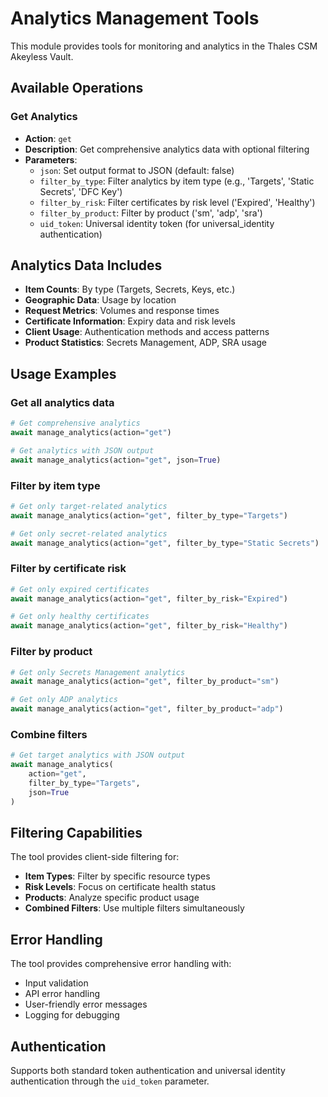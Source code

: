 # Analytics Management Tools

This module provides tools for monitoring and analytics in the Thales CSM Akeyless Vault.

## Available Operations

### Get Analytics
- **Action**: `get`
- **Description**: Get comprehensive analytics data with optional filtering
- **Parameters**:
  - `json`: Set output format to JSON (default: false)
  - `filter_by_type`: Filter analytics by item type (e.g., 'Targets', 'Static Secrets', 'DFC Key')
  - `filter_by_risk`: Filter certificates by risk level ('Expired', 'Healthy')
  - `filter_by_product`: Filter by product ('sm', 'adp', 'sra')
  - `uid_token`: Universal identity token (for universal_identity authentication)

## Analytics Data Includes

- **Item Counts**: By type (Targets, Secrets, Keys, etc.)
- **Geographic Data**: Usage by location
- **Request Metrics**: Volumes and response times
- **Certificate Information**: Expiry data and risk levels
- **Client Usage**: Authentication methods and access patterns
- **Product Statistics**: Secrets Management, ADP, SRA usage

## Usage Examples

### Get all analytics data
```python
# Get comprehensive analytics
await manage_analytics(action="get")

# Get analytics with JSON output
await manage_analytics(action="get", json=True)
```

### Filter by item type
```python
# Get only target-related analytics
await manage_analytics(action="get", filter_by_type="Targets")

# Get only secret-related analytics
await manage_analytics(action="get", filter_by_type="Static Secrets")
```

### Filter by certificate risk
```python
# Get only expired certificates
await manage_analytics(action="get", filter_by_risk="Expired")

# Get only healthy certificates
await manage_analytics(action="get", filter_by_risk="Healthy")
```

### Filter by product
```python
# Get only Secrets Management analytics
await manage_analytics(action="get", filter_by_product="sm")

# Get only ADP analytics
await manage_analytics(action="get", filter_by_product="adp")
```

### Combine filters
```python
# Get target analytics with JSON output
await manage_analytics(
    action="get", 
    filter_by_type="Targets", 
    json=True
)
```

## Filtering Capabilities

The tool provides client-side filtering for:
- **Item Types**: Filter by specific resource types
- **Risk Levels**: Focus on certificate health status
- **Products**: Analyze specific product usage
- **Combined Filters**: Use multiple filters simultaneously

## Error Handling

The tool provides comprehensive error handling with:
- Input validation
- API error handling
- User-friendly error messages
- Logging for debugging

## Authentication

Supports both standard token authentication and universal identity authentication through the `uid_token` parameter. 